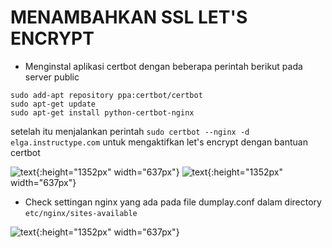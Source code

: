 # MENAMBAHKAN SSL LET'S ENCRYPT

- Menginstal aplikasi certbot dengan beberapa perintah berikut pada server public

```
sudo add-apt repository ppa:certbot/certbot
sudo apt-get update
sudo apt-get install python-certbot-nginx
```

setelah itu menjalankan perintah `sudo certbot --nginx -d elga.instructype.com` untuk mengaktifkan let's encrypt dengan bantuan certbot

![text](https://github.com/frostmarry/dumbweek1/tree/master/AWS%20-%20SSL%20Configuration/asset/1.jpg){:height="1352px" width="637px"}
![text](https://github.com/frostmarry/dumbweek1/tree/master/AWS%20-%20SSL%20Configuration/asset/2.jpg){:height="1352px" width="637px"}

- Check settingan nginx yang ada pada file dumplay.conf dalam directory `etc/nginx/sites-available`

![text](https://github.com/frostmarry/dumbweek1/tree/master/AWS%20-%20SSL%20Configuration/asset/3.jpg){:height="1352px" width="637px"}